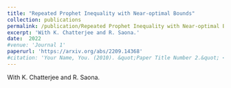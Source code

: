 ```yaml
---
title: "Repeated Prophet Inequality with Near-optimal Bounds"
collection: publications
permalink: /publication/Repeated Prophet Inequality with Near-optimal Bounds
excerpt: 'With K. Chatterjee and R. Saona.'
date:  2022
#venue: 'Journal 1'
paperurl: 'https://arxiv.org/abs/2209.14368'
#citation: 'Your Name, You. (2010). &quot;Paper Title Number 2.&quot; <i>Journal 1</i>. 1(2).'
---
```

With K. Chatterjee and R. Saona.

